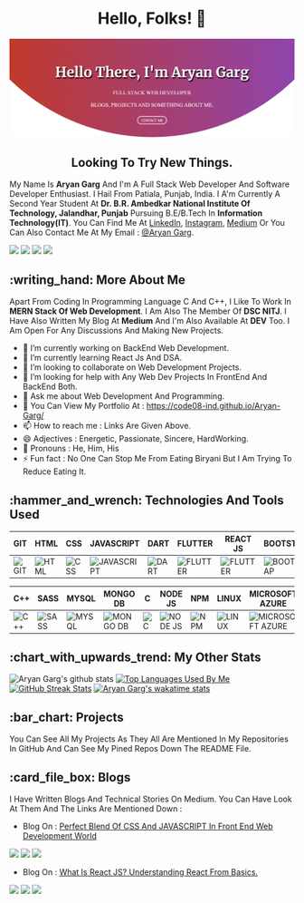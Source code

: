 <h1 align="center">Hello, Folks! 👋</h1>

[![Header](https://github.com/code08-ind/pic_github/blob/master/github.PNG "Aryan Garg")](https://code08-ind.github.io/Portfolio_08/)

<h2 align="center">Looking To Try New Things.</h2>

My Name Is **Aryan Garg** And I'm A Full Stack Web Developer And Software Developer Enthusiast. I Hail From Patiala, Punjab, India. I A'm Currently A Second Year Student At **Dr. B.R. Ambedkar National Institute Of Technology, Jalandhar, Punjab** Pursuing B.E/B.Tech In **Information Technology(IT)**. You Can Find Me At [LinkedIn](https://www.linkedin.com/in/aryan-garg-661552198/), [Instagram](https://www.instagram.com/aryan_garg_08/), [Medium](https://gargaryan82000.medium.com/) Or You Can Also Contact Me At My Email : [@Aryan Garg](mailto:gargaryan82000@gmail.com).

![](https://komarev.com/ghpvc/?username=code08-ind&color=orange)
![](https://img.shields.io/badge/Age-21_Years-informational?style=flat&logoColor=white&color=blueviolet)
![](https://img.shields.io/badge/Focus_On-Full_Stack_Web_Developemnt-informational?style=flat&logoColor=white&color=informational)
![](https://img.shields.io/badge/Hails_From-Patiala-informational?style=flat&logoColor=white&color=success)


<h2>:writing_hand: More About Me</h2>


Apart From Coding In Programming Language C And C++, I Like To Work In **MERN Stack Of Web Development**. I Am Also The Member Of **DSC NITJ**. I Have Also Written My Blog At **Medium** And I'm Also Available At **DEV** Too. I Am Open For Any Discussions And Making New Projects.


- 🔭 I’m currently working on BackEnd Web Development.
- 🌱 I’m currently learning React Js And DSA.
- 👯 I’m looking to collaborate on Web Development Projects.
- 🤔 I’m looking for help with Any Web Dev Projects In FrontEnd And BackEnd Both.
- 💬 Ask me about Web Development And Programming.
- :briefcase: You Can View My Portfolio At : https://code08-ind.github.io/Aryan-Garg/
- 📫 How to reach me : Links Are Given Above.
- 😄 Adjectives : Energetic, Passionate, Sincere, HardWorking.
- 🤔 Pronouns : He, Him, His
- ⚡ Fun fact : No One Can Stop Me From Eating Biryani But I Am Trying To Reduce Eating It.


<h2>:hammer_and_wrench: Technologies And Tools Used</h2>


| GIT | HTML | CSS | JAVASCRIPT| DART | FLUTTER | REACT JS| BOOTSTRAP | FIREBASE | JAVA | HEROKU | VS CODE
|-----------|-----------|----------| -------- | ---- | ----- | ---- | ---- | ---- | ---- | ---- | ---- |
| ![GIT](https://img.icons8.com/color/48/000000/git.png "GIT") | ![HTML](https://img.icons8.com/color/48/000000/html-5.png "HTML") |![CSS](https://img.icons8.com/color/48/000000/css3.png "CSS") | ![JAVASCRIPT](https://img.icons8.com/color/48/000000/javascript.png "JAVASCRIPT") | ![DART](https://img.icons8.com/color/48/000000/dart.png "DART") |![FLUTTER](https://img.icons8.com/color/48/000000/flutter.png "FLUTTER") | ![FLUTTER](https://img.icons8.com/color/48/000000/react-native.png "FLUTTER") | ![BOOTSTRAP](https://img.icons8.com/color/48/000000/bootstrap.png "BOOTSTRAP") |![FIREBASE](https://img.icons8.com/color/48/000000/firebase.png "FIREBASE") |![JAVA](https://img.icons8.com/color/48/000000/java-coffee-cup-logo.png "JAVA") |![HEROKU](https://img.icons8.com/color/48/000000/heroku.png "HEROKU") |![VS CODE](https://img.icons8.com/color/48/000000/visual-studio-code-2019.png "VS CODE") |

| C++ | SASS | MYSQL | MONGO DB | C | NODE JS | NPM | LINUX | MICROSOFT AZURE | GRAPH QL | JQUERY | GITHUB |
|-----------|-----------|----------| -------- | ---- | ----- | ---- | ---- | ---- | ---- | ---- | ---- |
| ![C++](https://img.icons8.com/color/48/000000/c-plus-plus-logo.png "C++") | ![SASS](https://img.icons8.com/color/48/000000/sass.png "SASS") |![MYSQL](https://img.icons8.com/color/48/000000/mysql-logo.png "MYSQL") | ![MONGO DB](https://img.icons8.com/color/48/000000/mongodb.png "MONGO DB") | ![C](https://img.icons8.com/color/48/000000/c-programming.png "C") |![NODE JS](https://img.icons8.com/color/48/000000/nodejs.png "NODE JS") | ![NPM](https://img.icons8.com/color/48/000000/npm.png "NPM") | ![LINUX](https://img.icons8.com/color/48/000000/linux.png "LINUX") |![MICROSOFT AZURE](https://img.icons8.com/color/48/000000/azure-1.png "MICROSOFT AZURE") |![GRAPH QL](https://img.icons8.com/color/48/000000/graphql.png "GRAPH QL") |![JQUERY](https://img.icons8.com/ios/50/000000/jquery.png "JQUERY") |![GITHUB](https://img.icons8.com/fluent/48/000000/github.png "GITHUB") |



<h2>:chart_with_upwards_trend: My Other Stats</h2>


![Aryan Garg's github stats](https://github-readme-stats.vercel.app/api?username=code08-ind&include_all_commits=true&show_icons=true&theme=synthwave)
[![Top Languages Used By Me](https://github-readme-stats.vercel.app/api/top-langs/?username=code08-ind&langs_count=10&layout=compact&theme=radical&card_width=445)](https://github.com/code08-ind/github-readme-stats)
[![GitHub Streak Stats](https://github-readme-streak-stats.herokuapp.com/?user=code08-ind&theme=algolia)](https://github.com/code08-ind/github-readme-streak-stats)
[![Aryan Garg's wakatime stats](https://github-readme-stats.vercel.app/api/wakatime?username=code08_ind&&layout=compact&theme=dracula)](https://github.com/code08-ind/github-readme-stats)

<h2>:bar_chart: Projects</h2>


You Can See All My Projects As They All Are Mentioned In My Repositories In GitHub And Can See My Pined Repos Down The README File.


<h2>:card_file_box: Blogs</h2>


I Have Written Blogs And Technical Stories On Medium. You Can Have Look At Them And The Links Are Mentioned Down :


- Blog On : [Perfect Blend Of CSS And JAVASCRIPT In Front End Web Development World](https://gargaryan82000.medium.com/perfect-combination-of-css-and-javascript-in-front-end-web-development-aa5e33a4886c)

![](https://img.shields.io/badge/Visitors-190+-informational?style=flat&logo=&logoColor=white&color=informational)
![](https://img.shields.io/badge/Likes-150+-informational?style=flat&logo=&logoColor=white&color=brightgreen)
![](https://img.shields.io/badge/Followers-9-informational?style=flat&logo=&logoColor=white&color=important)


- Blog On : [What Is React JS? Understanding React From Basics.](https://gargaryan82000.medium.com/what-is-react-js-understanding-react-from-basics-940df800ff68)

![](https://img.shields.io/badge/Visitors-70+-informational?style=flat&logo=&logoColor=white&color=informational)
![](https://img.shields.io/badge/Likes-10+-informational?style=flat&logo=&logoColor=white&color=brightgreen)
![](https://img.shields.io/badge/Followers-9-informational?style=flat&logo=&logoColor=white&color=important)

<!--
**code08-ind/code08-ind** is a ✨ _special_ ✨ repository because its `README.md` (this file) appears on your GitHub profile.**

Here are some ideas to get you started:

- 🔭 I’m currently working on ...
- 🌱 I’m currently learning ...
- 👯 I’m looking to collaborate on ...
- 🤔 I’m looking for help with ...
- 💬 Ask me about ...
- 📫 How to reach me: ...
- 😄 Pronouns: ...
- ⚡ Fun fact: ...
-->
